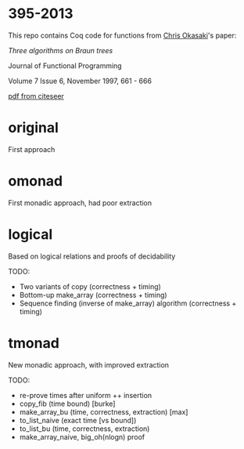 395-2013
========

This repo contains Coq code for functions from
[Chris Okasaki](http://www.usma.edu/eecs/SitePages/Chris%20Okasaki.aspx)'s
paper:

_Three algorithms on Braun trees_

Journal of Functional Programming

Volume 7 Issue 6, November 1997, 661 - 666

[pdf from citeseer](http://citeseerx.ist.psu.edu/viewdoc/download?doi=10.1.1.52.6090&rep=rep1&type=pdf)

original
=======

First approach

omonad
======

First monadic approach, had poor extraction

logical
=======

Based on logical relations and proofs of decidability

TODO:
- Two variants of copy (correctness + timing)
- Bottom-up make_array (correctness + timing)
- Sequence finding (inverse of make_array) algorithm (correctness + timing)

tmonad
======

New monadic approach, with improved extraction

TODO:
- re-prove times after uniform ++ insertion
- copy_fib (time bound) [burke]
- make_array_bu (time, correctness, extraction) [max]
- to_list_naive (exact time [vs bound])
- to_list_bu (time, correctness, extraction)
- make_array_naive, big_oh(nlogn) proof

